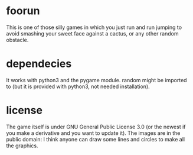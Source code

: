 # foorun
This is one of those silly games in which you just run and run jumping to avoid smashing your sweet face against a cactus, or any other random obstacle.
# dependecies
It works with python3 and the pygame module. random might be imported to (but it is provided with python3, not needed installation).
# license
The game itself is under GNU General Public License 3.0 (or the newest if you make a derivative and you want to update it).
The images are in the public domain: I think anyone can draw some lines and circles to make all the graphics.

